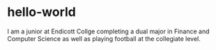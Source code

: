 # hello-world

I am a junior at Endicott Collge completing a dual major in Finance and Computer Science as well as playing football at the collegiate level. 
